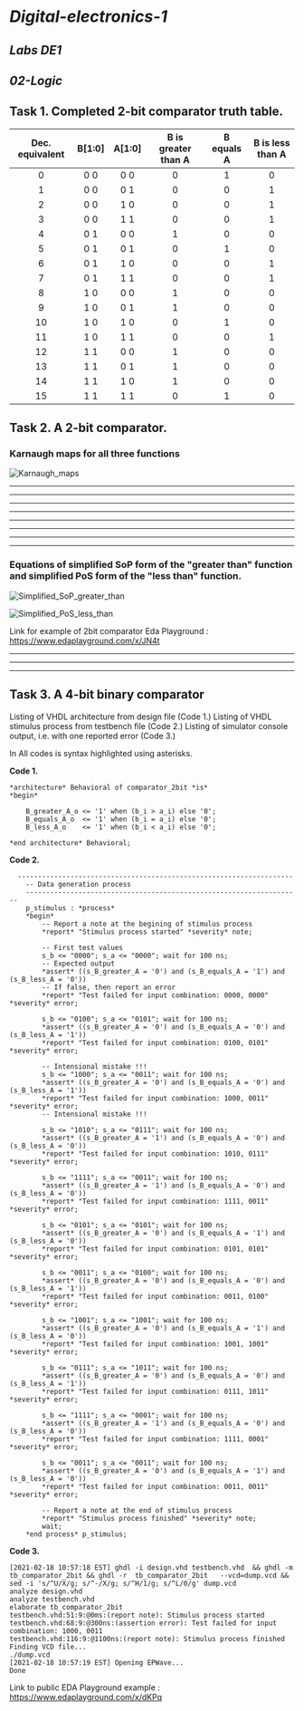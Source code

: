 # *Digital-electronics-1*

## *Labs DE1*

## *02-Logic*

## Task 1. Completed 2-bit comparator truth table.

| **Dec. equivalent** | **B[1:0]** | **A[1:0]** | **B is greater than A** | **B equals A** | **B is less than A** |
| :-: | :-: | :-: | :-: | :-: | :-: |
| 0 | 0 0 | 0 0 | 0 | 1 | 0 |
| 1 | 0 0 | 0 1 | 0 | 0 | 1 |
| 2 | 0 0 | 1 0 | 0 | 0 | 1 |
| 3 | 0 0 | 1 1 | 0 | 0 | 1 |
| 4 | 0 1 | 0 0 | 1 | 0 | 0 |
| 5 | 0 1 | 0 1 | 0 | 1 | 0 |
| 6 | 0 1 | 1 0 | 0 | 0 | 1 |
| 7 | 0 1 | 1 1 | 0 | 0 | 1 |
| 8 | 1 0 | 0 0 | 1 | 0 | 0 |
| 9 | 1 0 | 0 1 | 1 | 0 | 0 |
| 10 | 1 0 | 1 0 | 0 | 1 | 0 |
| 11 | 1 0 | 1 1 | 0 | 0 | 1 |
| 12 | 1 1 | 0 0 | 1 | 0 | 0 |
| 13 | 1 1 | 0 1 | 1 | 0 | 0 |
| 14 | 1 1 | 1 0 | 1 | 0 | 0 |
| 15 | 1 1 | 1 1 | 0 | 1 | 0 |


## Task 2. A 2-bit comparator.

### Karnaugh maps for all three functions

![Karnaugh_maps](Images/1.png)

--------------
--------------
--------------
--------------
--------------
--------------
--------------
--------------
### Equations of simplified SoP form of the "greater than" function and simplified PoS form of the "less than" function.

![Simplified_SoP_greater_than](Images/2.png)

![Simplified_PoS_less_than](Images/3.png)

Link for example of 2bit comparator Eda Playground : https://www.edaplayground.com/x/JN4t

--------------
--------------
--------------
## Task 3. A 4-bit binary comparator

Listing of VHDL architecture from design file (Code 1.)
Listing of VHDL stimulus process from testbench file (Code 2.)
Listing of simulator console output, i.e. with one reported error (Code 3.)

In All codes is syntax highlighted using asterisks. 

**Code 1.**
```
*architecture* Behavioral of comparator_2bit *is*
*begin*
 
	B_greater_A_o <= '1' when (b_i > a_i) else '0';
	B_equals_A_o  <= '1' when (b_i = a_i) else '0';
    B_less_A_o    <= '1' when (b_i < a_i) else '0';
	
*end architecture* Behavioral;

```

**Code 2.**
```
  --------------------------------------------------------------------
    -- Data generation process
    --------------------------------------------------------------------
    p_stimulus : *process*
    *begin*
        -- Report a note at the begining of stimulus process
        *report* "Stimulus process started" *severity* note;

        -- First test values
        s_b <= "0000"; s_a <= "0000"; wait for 100 ns;
        -- Expected output
        *assert* ((s_B_greater_A = '0') and (s_B_equals_A = '1') and (s_B_less_A = '0'))
        -- If false, then report an error
        *report* "Test failed for input combination: 0000, 0000" *severity* error;
        
        s_b <= "0100"; s_a <= "0101"; wait for 100 ns;
     	*assert* ((s_B_greater_A = '0') and (s_B_equals_A = '0') and (s_B_less_A = '1'))
        *report* "Test failed for input combination: 0100, 0101" *severity* error;
        
     	-- Intensional mistake !!!
       	s_b <= "1000"; s_a <= "0011"; wait for 100 ns;
        *assert* ((s_B_greater_A = '0') and (s_B_equals_A = '0') and (s_B_less_A = '1'))
        *report* "Test failed for input combination: 1000, 0011" *severity* error;
     	-- Intensional mistake !!!
     
        s_b <= "1010"; s_a <= "0111"; wait for 100 ns;
        *assert* ((s_B_greater_A = '1') and (s_B_equals_A = '0') and (s_B_less_A = '0'))
        *report* "Test failed for input combination: 1010, 0111" *severity* error;
     
        s_b <= "1111"; s_a <= "0011"; wait for 100 ns;
        *assert* ((s_B_greater_A = '1') and (s_B_equals_A = '0') and (s_B_less_A = '0'))
        *report* "Test failed for input combination: 1111, 0011" *severity* error;
      
        s_b <= "0101"; s_a <= "0101"; wait for 100 ns;
        *assert* ((s_B_greater_A = '0') and (s_B_equals_A = '1') and (s_B_less_A = '0'))
        *report* "Test failed for input combination: 0101, 0101" *severity* error;
    
        s_b <= "0011"; s_a <= "0100"; wait for 100 ns;
        *assert* ((s_B_greater_A = '0') and (s_B_equals_A = '0') and (s_B_less_A = '1'))
        *report* "Test failed for input combination: 0011, 0100" *severity* error;
    
        s_b <= "1001"; s_a <= "1001"; wait for 100 ns;
        *assert* ((s_B_greater_A = '0') and (s_B_equals_A = '1') and (s_B_less_A = '0'))
        *report* "Test failed for input combination: 1001, 1001" *severity* error;
    
        s_b <= "0111"; s_a <= "1011"; wait for 100 ns;
        *assert* ((s_B_greater_A = '0') and (s_B_equals_A = '0') and (s_B_less_A = '1'))
        *report* "Test failed for input combination: 0111, 1011" *severity* error;
    
        s_b <= "1111"; s_a <= "0001"; wait for 100 ns;
        *assert* ((s_B_greater_A = '1') and (s_B_equals_A = '0') and (s_B_less_A = '0'))
        *report* "Test failed for input combination: 1111, 0001" *severity* error;
    
        s_b <= "0011"; s_a <= "0011"; wait for 100 ns;
        *assert* ((s_B_greater_A = '0') and (s_B_equals_A = '1') and (s_B_less_A = '0'))
        *report* "Test failed for input combination: 0011, 0011" *severity* error;
    
        -- Report a note at the end of stimulus process
        *report* "Stimulus process finished" *severity* note;
        wait;
    *end process* p_stimulus;

```

**Code 3.**
```
[2021-02-18 10:57:18 EST] ghdl -i design.vhd testbench.vhd  && ghdl -m  tb_comparator_2bit && ghdl -r  tb_comparator_2bit   --vcd=dump.vcd && sed -i 's/^U/X/g; s/^-/X/g; s/^H/1/g; s/^L/0/g' dump.vcd 
analyze design.vhd
analyze testbench.vhd
elaborate tb_comparator_2bit
testbench.vhd:51:9:@0ms:(report note): Stimulus process started
testbench.vhd:68:9:@300ns:(assertion error): Test failed for input combination: 1000, 0011
testbench.vhd:116:9:@1100ns:(report note): Stimulus process finished
Finding VCD file...
./dump.vcd
[2021-02-18 10:57:19 EST] Opening EPWave...
Done
```

Link to public EDA Playground example : https://www.edaplayground.com/x/dKPq
